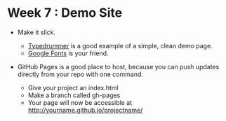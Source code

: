 # Week 7 : Demo Site

- Make it slick.
  - [Typedrummer](http://typedrummer.com/) is a good example of a simple, clean demo page.
  - [Google Fonts](https://www.google.com/fonts) is your friend.

- GitHub Pages is a good place to host, because you can push updates directly from your repo with one command.
  - Give your project an index.html
  - Make a branch called gh-pages
  - Your page will now be accessible at http://yourname.github.io/projectname/
